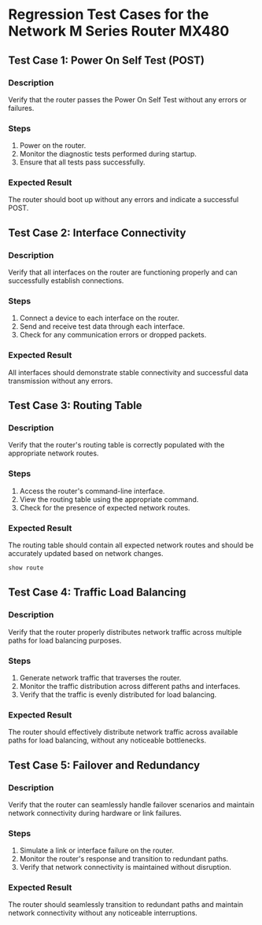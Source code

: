 

# Regression Test Cases for the Network M Series Router MX480

## Test Case 1: Power On Self Test (POST)

### Description
Verify that the router passes the Power On Self Test without any errors or failures.

### Steps
1. Power on the router.
2. Monitor the diagnostic tests performed during startup.
3. Ensure that all tests pass successfully.

### Expected Result
The router should boot up without any errors and indicate a successful POST.

## Test Case 2: Interface Connectivity

### Description
Verify that all interfaces on the router are functioning properly and can successfully establish connections.

### Steps
1. Connect a device to each interface on the router.
2. Send and receive test data through each interface.
3. Check for any communication errors or dropped packets.

### Expected Result
All interfaces should demonstrate stable connectivity and successful data transmission without any errors.

## Test Case 3: Routing Table

### Description
Verify that the router's routing table is correctly populated with the appropriate network routes.

### Steps
1. Access the router's command-line interface.
2. View the routing table using the appropriate command.
3. Check for the presence of expected network routes.

### Expected Result
The routing table should contain all expected network routes and should be accurately updated based on network changes.

```bash
show route
```

## Test Case 4: Traffic Load Balancing

### Description
Verify that the router properly distributes network traffic across multiple paths for load balancing purposes.

### Steps
1. Generate network traffic that traverses the router.
2. Monitor the traffic distribution across different paths and interfaces.
3. Verify that the traffic is evenly distributed for load balancing.

### Expected Result
The router should effectively distribute network traffic across available paths for load balancing, without any noticeable bottlenecks.

## Test Case 5: Failover and Redundancy

### Description
Verify that the router can seamlessly handle failover scenarios and maintain network connectivity during hardware or link failures.

### Steps
1. Simulate a link or interface failure on the router.
2. Monitor the router's response and transition to redundant paths.
3. Verify that network connectivity is maintained without disruption.

### Expected Result
The router should seamlessly transition to redundant paths and maintain network connectivity without any noticeable interruptions.